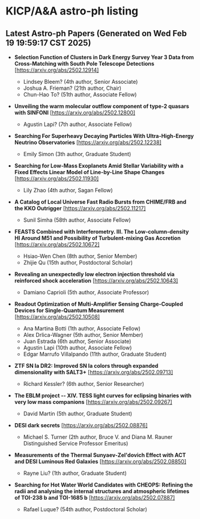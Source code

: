 # KICP/A&A astro-ph listing

## Latest Astro-ph Papers (Generated on Wed Feb 19 19:59:17 CST 2025)

- **Selection Function of Clusters in Dark Energy Survey Year 3 Data from Cross-Matching with South Pole Telescope Detections**
[https://arxiv.org/abs/2502.12914]
  + Lindsey Bleem? (4th author, Senior Associate)
  + Joshua A. Frieman? (21th author, Chair)
  + Chun-Hao To? (51th author, Associate Fellow)

- **Unveiling the warm molecular outflow component of type-2 quasars with SINFONI**
[https://arxiv.org/abs/2502.12800]
  + Agustin Lapi? (7th author, Associate Fellow)

- **Searching For Superheavy Decaying Particles With Ultra-High-Energy Neutrino Observatories**
[https://arxiv.org/abs/2502.12238]
  + Emily Simon (3th author, Graduate Student)

- **Searching for Low-Mass Exoplanets Amid Stellar Variability with a Fixed Effects Linear Model of Line-by-Line Shape Changes**
[https://arxiv.org/abs/2502.11930]
  + Lily Zhao (4th author, Sagan Fellow)

- **A Catalog of Local Universe Fast Radio Bursts from CHIME/FRB and the KKO Outrigger**
[https://arxiv.org/abs/2502.11217]
  + Sunil Simha (58th author, Associate Fellow)

- **FEASTS Combined with Interferometry. III. The Low-column-density HI Around M51 and Possibility of Turbulent-mixing Gas Accretion**
[https://arxiv.org/abs/2502.10672]
  + Hsiao-Wen Chen (8th author, Senior Member)
  + Zhijie Qu (15th author, Postdoctoral Scholar)

- **Revealing an unexpectedly low electron injection threshold via reinforced shock acceleration**
[https://arxiv.org/abs/2502.10643]
  + Damiano Caprioli (5th author, Associate Professor)

- **Readout Optimization of Multi-Amplifier Sensing Charge-Coupled Devices for Single-Quantum Measurement**
[https://arxiv.org/abs/2502.10508]
  + Ana Martina Botti (1th author, Associate Fellow)
  + Alex Drlica-Wagner (5th author, Senior Member)
  + Juan  Estrada (6th author, Senior Associate)
  + Agustin Lapi (10th author, Associate Fellow)
  + Edgar Marrufo Villalpando (11th author, Graduate Student)

- **ZTF SN Ia DR2: Improved SN Ia colors through expanded dimensionality with SALT3+**
[https://arxiv.org/abs/2502.09713]
  + Richard Kessler? (6th author, Senior Researcher)

- **The EBLM project -- XIV. TESS light curves for eclipsing binaries with very low mass companions**
[https://arxiv.org/abs/2502.09267]
  + David Martin (5th author, Graduate Student)

- **DESI dark secrets**
[https://arxiv.org/abs/2502.08876]
  + Michael S. Turner (2th author, Bruce V. and Diana M. Rauner Distinguished Service Professor Emeritus)

- **Measurements of the Thermal Sunyaev-Zel'dovich Effect with ACT and DESI Luminous Red Galaxies**
[https://arxiv.org/abs/2502.08850]
  + Rayne Liu? (1th author, Graduate Student)

- **Searching for Hot Water World Candidates with CHEOPS: Refining the radii and analysing the internal structures and atmospheric lifetimes of TOI-238 b and TOI-1685 b**
[https://arxiv.org/abs/2502.07887]
  + Rafael Luque? (54th author, Postdoctoral Scholar)

